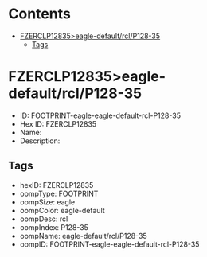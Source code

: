 



Contents
========

* [FZERCLP12835>eagle-default/rcl/P128-35](#fzerclp12835eagle-defaultrclp128-35)
	* [Tags](#tags)

# FZERCLP12835>eagle-default/rcl/P128-35

- ID: FOOTPRINT-eagle-eagle-default-rcl-P128-35
- Hex ID: FZERCLP12835
- Name: 
- Description: 

## Tags

- hexID: FZERCLP12835
- oompType: FOOTPRINT
- oompSize: eagle
- oompColor: eagle-default
- oompDesc: rcl
- oompIndex: P128-35
- oompName: eagle-default/rcl/P128-35
- oompID: FOOTPRINT-eagle-eagle-default-rcl-P128-35
